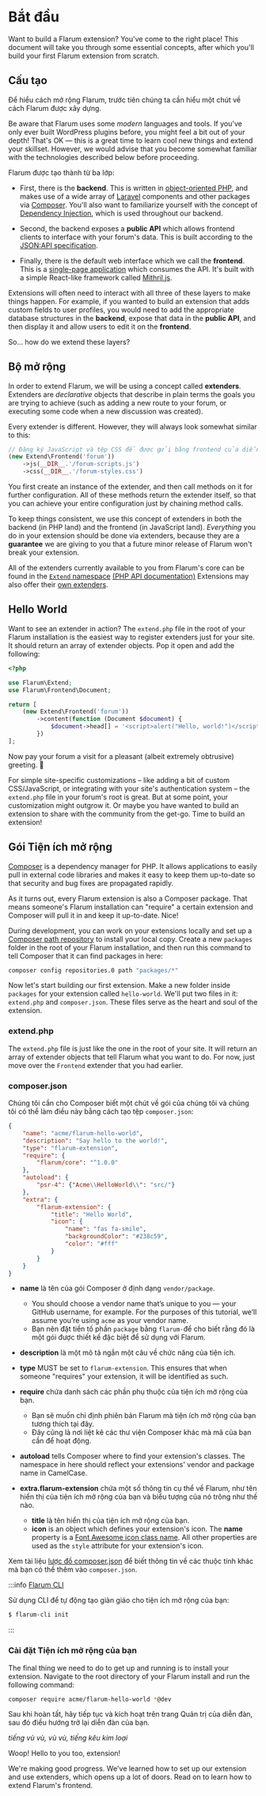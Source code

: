 # Bắt đầu

Want to build a Flarum extension? You've come to the right place! This document will take you through some essential concepts, after which you'll build your first Flarum extension from scratch.

## Cấu tạo

Để hiểu cách mở rộng Flarum, trước tiên chúng ta cần hiểu một chút về cách Flarum được xây dựng.

Be aware that Flarum uses some _modern_ languages and tools. If you've only ever built WordPress plugins before, you might feel a bit out of your depth! That's OK — this is a great time to learn cool new things and extend your skillset. However, we would advise that you become somewhat familiar with the technologies described below before proceeding.

Flarum được tạo thành từ ba lớp:

* First, there is the **backend**. This is written in [object-oriented PHP](https://laracasts.com/series/object-oriented-bootcamp-in-php), and makes use of a wide array of [Laravel](https://laravel.com/) components and other packages via [Composer](https://getcomposer.org/). You'll also want to familiarize yourself with the concept of [Dependency Injection](https://laravel.com/docs/8.x/container), which is used throughout our backend.

* Second, the backend exposes a **public API** which allows frontend clients to interface with your forum's data. This is built according to the [JSON:API specification](https://jsonapi.org/).

* Finally, there is the default web interface which we call the **frontend**. This is a [single-page application](https://en.wikipedia.org/wiki/Single-page_application) which consumes the API. It's built with a simple React-like framework called [Mithril.js](https://mithril.js.org).

Extensions will often need to interact with all three of these layers to make things happen. For example, if you wanted to build an extension that adds custom fields to user profiles, you would need to add the appropriate database structures in the **backend**, expose that data in the **public API**, and then display it and allow users to edit it on the **frontend**.

So... how do we extend these layers?

## Bộ mở rộng

In order to extend Flarum, we will be using a concept called **extenders**. Extenders are *declarative* objects that describe in plain terms the goals you are trying to achieve (such as adding a new route to your forum, or executing some code when a new discussion was created).

Every extender is different. However, they will always look somewhat similar to this:

```php
// Đăng ký JavaScript và tệp CSS để được gửi bằng frontend của diễn đàn
(new Extend\Frontend('forum'))
    ->js(__DIR__.'/forum-scripts.js')
    ->css(__DIR__.'/forum-styles.css')
```

You first create an instance of the extender, and then call methods on it for further configuration. All of these methods return the extender itself, so that you can achieve your entire configuration just by chaining method calls.

To keep things consistent, we use this concept of extenders in both the backend (in PHP land) and the frontend (in JavaScript land). _Everything_ you do in your extension should be done via extenders, because they are a **guarantee** we are giving to you that a future minor release of Flarum won't break your extension.

All of the extenders currently available to you from Flarum's core can be found in the [`Extend` namespace](https://github.com/flarum/framework/blob/main/framework/core/src/Extend) [(PHP API documentation)](https://api.docs.flarum.org/php/master/flarum/extend) Extensions may also offer their [own extenders](extensibility.md#custom-extenders).

## Hello World

Want to see an extender in action? The `extend.php` file in the root of your Flarum installation is the easiest way to register extenders just for your site. It should return an array of extender objects. Pop it open and add the following:

```php
<?php

use Flarum\Extend;
use Flarum\Frontend\Document;

return [
    (new Extend\Frontend('forum'))
        ->content(function (Document $document) {
            $document->head[] = '<script>alert("Hello, world!")</script>';
        })
];
```

Now pay your forum a visit for a pleasant (albeit extremely obtrusive) greeting. 👋

For simple site-specific customizations – like adding a bit of custom CSS/JavaScript, or integrating with your site's authentication system – the `extend.php` file in your forum's root is great. But at some point, your customization might outgrow it. Or maybe you have wanted to build an extension to share with the community from the get-go. Time to build an extension!

## Gói Tiện ích mở rộng

[Composer](https://getcomposer.org) is a dependency manager for PHP. It allows applications to easily pull in external code libraries and makes it easy to keep them up-to-date so that security and bug fixes are propagated rapidly.

As it turns out, every Flarum extension is also a Composer package. That means someone's Flarum installation can "require" a certain extension and Composer will pull it in and keep it up-to-date. Nice!

During development, you can work on your extensions locally and set up a [Composer path repository](https://getcomposer.org/doc/05-repositories.md#path) to install your local copy. Create a new `packages` folder in the root of your Flarum installation, and then run this command to tell Composer that it can find packages in here:

```bash
composer config repositories.0 path "packages/*"
```

Now let's start building our first extension. Make a new folder inside `packages` for your extension called `hello-world`. We'll put two files in it: `extend.php` and `composer.json`. These files serve as the heart and soul of the extension.

### extend.php

The `extend.php` file is just like the one in the root of your site. It will return an array of extender objects that tell Flarum what you want to do. For now, just move over the `Frontend` extender that you had earlier.

### composer.json

Chúng tôi cần cho Composer biết một chút về gói của chúng tôi và chúng tôi có thể làm điều này bằng cách tạo tệp `composer.json`:

```json
{
    "name": "acme/flarum-hello-world",
    "description": "Say hello to the world!",
    "type": "flarum-extension",
    "require": {
        "flarum/core": "^1.0.0"
    },
    "autoload": {
        "psr-4": {"Acme\\HelloWorld\\": "src/"}
    },
    "extra": {
        "flarum-extension": {
            "title": "Hello World",
            "icon": {
                "name": "fas fa-smile",
                "backgroundColor": "#238c59",
                "color": "#fff"
            }
        }
    }
}
```

* **name** là tên của gói Composer ở định dạng `vendor/package`.
  * You should choose a vendor name that’s unique to you — your GitHub username, for example. For the purposes of this tutorial, we’ll assume you’re using `acme` as your vendor name.
  * Bạn nên đặt tiền tố phần `package` bằng `flarum-`để cho biết rằng đó là một gói được thiết kế đặc biệt để sử dụng với Flarum.

* **description** là một mô tả ngắn một câu về chức năng của tiện ích.

* **type** MUST be set to `flarum-extension`. This ensures that when someone "requires" your extension, it will be identified as such.

* **require** chứa danh sách các phần phụ thuộc của tiện ích mở rộng của bạn.
  * Bạn sẽ muốn chỉ định phiên bản Flarum mà tiện ích mở rộng của bạn tương thích tại đây.
  * Đây cũng là nơi liệt kê các thư viện Composer khác mà mã của bạn cần để hoạt động.

* **autoload** tells Composer where to find your extension's classes. The namespace in here should reflect your extensions' vendor and package name in CamelCase.

* **extra.flarum-extension** chứa một số thông tin cụ thể về Flarum, như tên hiển thị của tiện ích mở rộng của bạn và biểu tượng của nó trông như thế nào.
  * **title** là tên hiển thị của tiện ích mở rộng của bạn.
  * **icon** is an object which defines your extension's icon. The **name** property is a [Font Awesome icon class name](https://fontawesome.com/icons). All other properties are used as the `style` attribute for your extension's icon.

Xem tài liệu [lược đồ composer.json](https://getcomposer.org/doc/04-schema.md) để biết thông tin về các thuộc tính khác mà bạn có thể thêm vào `composer.json`.

:::info [Flarum CLI](https://github.com/flarum/cli)

Sử dụng CLI để tự động tạo giàn giáo cho tiện ích mở rộng của bạn:
```bash
$ flarum-cli init
```

:::

### Cài đặt Tiện ích mở rộng của bạn

The final thing we need to do to get up and running is to install your extension. Navigate to the root directory of your Flarum install and run the following command:

```bash
composer require acme/flarum-hello-world *@dev
```

Sau khi hoàn tất, hãy tiếp tục và kích hoạt trên trang Quản trị của diễn đàn, sau đó điều hướng trở lại diễn đàn của bạn.

*tiếng vù vù, vù vù, tiếng kêu kim loại*

Woop! Hello to you too, extension!

We're making good progress. We've learned how to set up our extension and use extenders, which opens up a lot of doors. Read on to learn how to extend Flarum's frontend.
